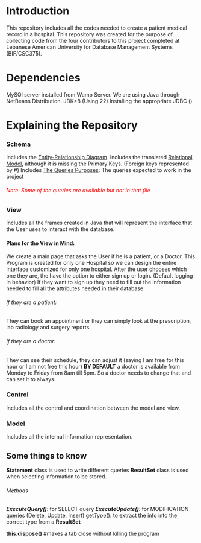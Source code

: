 # Introduction
This repository includes all the codes needed to create a patient medical record in a hospital.
This repository was created for the purpose of collecting code from the four contributors to this project completed at Lebanese American University for Database Management Systems (BIF/CSC375).

# Dependencies
MySQl server installed from Wamp Server.
We are using Java through NetBeans Distribution.
JDK>8 (Using 22)
Installing the appropriate JDBC ()

# Explaining the Repository
### Schema
Includes the [Entity-Relationship Diagram](/Schema/Picture1.png).
Includes the translated [Relational Model](/Schema/Relational%20Model.docx), although it is missing the Primary Keys. (Foreign keys represented by #)
Includes [The Queries Purposes](/Schema/Queries.docx): The queries expected to work in the project 
###### <span style="color:red">Note: Some of the queries are available but not in that file</span>


### View
Includes all the frames created in Java that will represent the interface that the User uses to interact with the database.

#### Plans for the View in Mind:
We create a main page that asks the User if he is a patient, or a Doctor.
This Program is created for only one Hospital so we can design the entire interface customized for only one hospital.
After the user chooses which one they are, the have the option to either sign up or login. (Default logging in behavior)
If they want to sign up they need to fill out the information needed to fill all the attributes needed in their database.

###### If they are a patient:
They can book an appointment or they can simply look at the prescription, lab radiology and surgery reports.

###### If they are a doctor:
They can see their schedule, they can adjust it (saying I am free for this hour or I am not free this hour)
**BY DEFAULT** a doctor is available from Monday to Friday from 8am till 5pm. So a doctor needs to change that and can set it to always.


### Control
Includes all the control and coordination between the model and view.

### Model
Includes all the internal information representation.

## Some things to know
**Statement** class is used to write different queries
**ResultSet** class is used when selecting information to be stored.

###### Methods  
***ExecuteQuery()***: for SELECT query
***ExecuteUpdate()***: for MODIFICATION queries (Delete, Update, Insert)
get*Type*(): to extract the info into the correct type from a **ResultSet**

**this.dispose()** #makes a tab close without killing the program
